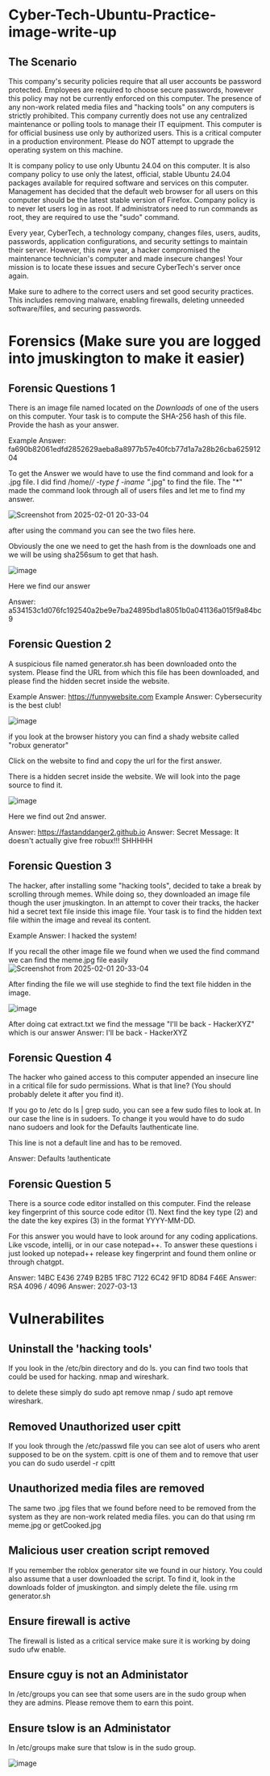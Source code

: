 # Cyber-Tech-Ubuntu-Practice-image-write-up

## The Scenario

 This company's security policies require that all user accounts be password protected. Employees are required to choose secure passwords, however this policy may not be currently enforced on this computer. The presence of any non-work related media files and "hacking tools" on any computers is strictly prohibited. This company currently does not use any centralized maintenance or polling tools to manage their IT equipment. This computer is for official business use only by authorized users. This is a critical computer in a production environment. Please do NOT attempt to upgrade the operating system on this machine.
 
It is company policy to use only Ubuntu 24.04 on this computer. It is also company policy to use only the latest, official, stable Ubuntu 24.04 packages available for required software and services on this computer. Management has decided that the default web browser for all users on this computer should be the latest stable version of Firefox. Company policy is to never let users log in as root. If administrators need to run commands as root, they are required to use the "sudo" command.

Every year, CyberTech, a technology company, changes files, users, audits, passwords, application configurations, and security settings to maintain their server. However, this new year, a hacker compromised the maintenance technician's computer and made insecure changes! Your mission is to locate these issues and secure CyberTech's server once again.

Make sure to adhere to the correct users and set good security practices. This includes removing malware, enabling firewalls, deleting unneeded software/files, and securing passwords. 


# Forensics (Make sure you are logged into jmuskington to make it easier)

## Forensic Questions 1
There is an image file named located on the *Downloads* of one of the users on this computer. Your task is to compute the SHA-256 hash of this file. Provide the hash as your answer.

Example Answer: fa690b82061edfd2852629aeba8a8977b57e40fcb77d1a7a28b26cba62591204

To get the Answer we would have to use the find command and look for a .jpg file.
I did find /home/*/ -type f -iname "*.jpg" to find the file. The "*" made the command look through all of users files and let me to find my answer. 

![Screenshot from 2025-02-01 20-33-04](https://github.com/user-attachments/assets/cec0bfe5-b837-48aa-92f9-d50857129470)

after using the command you can see the two files here. 

Obviously the one we need to get the hash from is the downloads one and we will be using sha256sum to get that hash.

![image](https://github.com/user-attachments/assets/869a87e9-49ff-4afd-94d4-b8f6ffc986f9)

Here we find our answer

Answer: a534153c1d076fc192540a2be9e7ba24895bd1a8051b0a041136a015f9a84bc9

## Forensic Question 2
A suspicious file named generator.sh has been downloaded onto the system. Please find the URL from which this file has been downloaded, and please find the hidden secret inside the website.

Example Answer: https://funnywebsite.com
Example Answer: Cybersecurity is the best club!


![image](https://github.com/user-attachments/assets/5c33d927-5219-49fd-bf09-70b140aecc01)

if you look at the browser history you can find a shady website called "robux generator" 

Click on the website to find and copy the url for the first answer.



There is a hidden secret inside the website. We will look into the page source to find it.

![image](https://github.com/user-attachments/assets/e43b4b9e-fda7-4de2-b98a-ff460667234b)

Here we find out 2nd answer.


Answer: https://fastanddanger2.github.io
Answer: Secret Message: It doesn't actually give free robux!!! SHHHHH

## Forensic Question 3
The hacker, after installing some "hacking tools", decided to take a break  by scrolling through memes. While doing so, they downloaded an image file though the user jmuskington. In an attempt to cover their tracks, the hacker hid a secret text file inside this image file. Your task is to find the hidden text file within the image and reveal its content.

Example Answer: I hacked the system!


If you recall the other image file we found when we used the find command we can find the meme.jpg file easily
![Screenshot from 2025-02-01 20-33-04](https://github.com/user-attachments/assets/bac4c478-ee7e-40f3-b45a-35109ef3d8c6)

After finding the file we will use steghide to find the text file hidden in the image. 

![image](https://github.com/user-attachments/assets/de3d8599-897d-4acf-8b39-7538b5509fec)

After doing cat extract.txt we find the message "I'll be back - HackerXYZ" which is our answer
Answer: I'll be back - HackerXYZ

## Forensic Question 4
The hacker who gained access to this computer appended an insecure line in a critical file for sudo permissions. What is that line? (You should probably delete it after you find it).

If you go to /etc do ls | grep sudo, you can see a few sudo files to look at. In our case the line is in sudoers. To change it you would have to do sudo nano sudoers and look for the Defaults !authenticate line.

This line is not a default line and has to be removed.

Answer: Defaults !authenticate 

## Forensic Question 5

There is a source code editor installed on this computer. Find the release key fingerprint of this source code editor (1). Next find the key type (2) and the date the key expires (3) in the format YYYY-MM-DD.

For this answer you would have to look around for any coding applications. Like vscode, intellij, or in our case notepad++.
To answer these questions i just looked up notepad++ release key fingerprint and found them online or through chatgpt.

Answer: 14BC E436 2749 B2B5 1F8C 7122 6C42 9F1D 8D84 F46E
Answer: RSA 4096 / 4096
Answer: 2027-03-13


# Vulnerabilites

## Uninstall the 'hacking tools'

If you look in the /etc/bin directory and do ls. you can find two tools that could be used for hacking. nmap and wireshark. 

to delete these simply do sudo apt remove nmap / sudo apt remove wireshark.

## Removed Unauthorized user cpitt
If you look through the /etc/passwd file you can see alot of users who arent supposed to be on the system. cpitt is one of them and to remove that user you can do
sudo userdel -r cpitt 

## Unauthorized media files are removed
The same two .jpg files that we found before need to be removed from the system as they are non-work related media files.
you can do that using rm meme.jpg or getCooked.jpg

## Malicious user creation script removed
If you remember the roblox generator site we found in our history. You could also assume that a user downloaded the script. To find it, look in the downloads folder of jmuskington. and simply delete the file. using rm generator.sh

## Ensure firewall is active 
The firewall is listed as a critical service make sure it is working by doing sudo ufw enable.

## Ensure cguy is not an Administator
In /etc/groups you can see that some users are in the sudo group when they are admins. Please remove them to earn this point.

## Ensure tslow is an Administator 
In /etc/groups make sure that tslow is in the sudo group.

![image](https://github.com/user-attachments/assets/aee0aee1-fe36-4b6d-85b9-0d6072213aa8)

